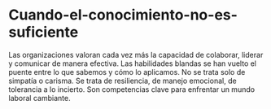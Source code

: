 # Cuando-el-conocimiento-no-es-suficiente
Las organizaciones valoran cada vez más la capacidad de colaborar, liderar y comunicar de manera efectiva. Las habilidades blandas se han vuelto el puente entre lo que sabemos y cómo lo aplicamos.
No se trata solo de simpatía o carisma. Se trata de resiliencia, de manejo emocional, de tolerancia a lo incierto. Son competencias clave para enfrentar un mundo laboral cambiante.
